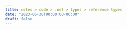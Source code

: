 ```yaml
---
title: notes > code > .net > types > reference types
date: "2023-05-30T00:00:00-06:00"
draft: false
---
```

